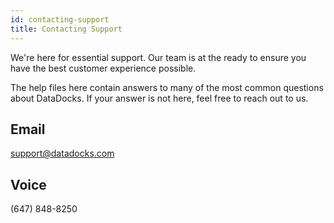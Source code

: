 ```yaml
---
id: contacting-support
title: Contacting Support
---
```


We're here for essential support. Our team is at the ready to ensure you have the best customer experience possible. 

The help files here contain answers to many of the most common questions about DataDocks. If your answer is not here, feel free to reach out to us. 

## Email

support@datadocks.com

## Voice

(647) 848-8250

